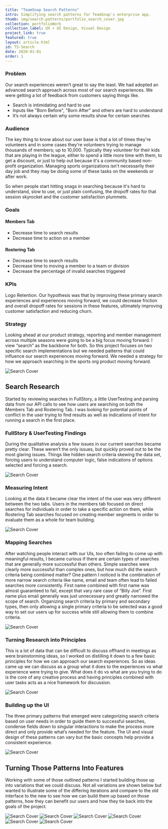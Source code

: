 ```yaml
---
title: "TeamSnap Search Patterns"
intro: Simplifying search patterns for TeamSnap's enterprise app.
thumb: img/search-patterns/portfolio_search_cover.jpg
collection: portfolioWork
collection_label: UX + UI Design, Visual Design
project_link: true
featured: true
layout: article.html
id: TS-Search
date: 2020-01-01
order: 1
---
```


<div class="Article-section">

### Problem

Our search experiences weren’t great to say the least. We had adopted an advanced search approach across most of our search experiences. We were getting a lot of feedback from customers saying things like.

* Search is intimidating and hard to use
* Inputs like "Born Before", "Born After" and others are hard to understand
* It’s not always certain why some results show for certain searches

### Audience

The key thing to know about our user base is that a lot of times they're volunteers and in some cases they're volunteers trying to manage thousands of members; up to 10,000. Typically they volunteer for their kids that are playing in the league, either to spend a little more time with them, to get a discount, or just to help out because it's a community based non-profit organization. Managing sports organizations isn't necessarily their day job and they may be doing some of these tasks on the weekends or after work.

So when people start hitting snags in searching because it's hard to understand, slow to use, or just plain confusing, the dropoff rates for that session skyrocket and the customer satisfaction plummets.

### Goals

#### Members Tab
* Decrease time to search results
* Decrease time to action on a member

#### Rostering Tab
* Decrease time to search results
* Decrease time to moving a member to a team or division
* Decrease the percentage of invalid searches triggered

### KPIs

Logo Retention. Our hypothesis was that by improving these primary search experiences and experiences moving forward, we could decrease friction and overall dropoff rates for sessions in these features, ultimately improving customer satisfaction and reducing churn.

### Strategy

Looking ahead at our product strategy, reporting and member management across multiple seasons were going to be a big focus moving forward. I view “search” as the backbone for both. So this project focuses on two specific search implementations but we needed patterns that could influence our search experiences moving forward. We needed a strategy for how we approach searching in the sports org product moving forward.

</div>

<div class="Reverse-text">

![Search Cover](/../../img/search-patterns/cover_image_behance.jpg)

<div class="Article-section">

## Search Research

Started by reviewing searches in FullStory, a little UserTesting and parsing data from our API calls to see how users are searching on both the Members Tab and Rostering Tab. I was looking for potential points of conflict in the user trying to find results as well as indications of intent for running a search in the first place.

### FullStory & UserTesting Findings

During the qualitative analysis a few issues in our current searches became pretty clear. These weren’t the only issues, but quickly proved out to be the most glaring issues. Things like hidden search criteria skewing the data set, forcing users to understand computer logic, false indications of options selected and forcing a search. 

</div>

![Search Cover](/../../img/search-patterns/Findings_nehance.jpg)

<div class="Article-section">

### Measuring Intent

Looking at the data it became clear the intent of the user was very different between the two tabs. Users in the members tab focused on direct searches for individuals in order to take a specific action on them, while Rostering Tab searches focused on creating member segments in order to evaluate them as a whole for team building.

</div>

![Search Cover](/../../img/search-patterns/comparing_usage_behance.jpg)

<div class="Article-section">

### Mapping Searches

After watching people interact with our UIs, too often failing to come up with meaningful results, I became curious if there are certain types of searches that are generally more successful than others. Simple searches were clearly more successful than complex ones, but how much did the search criteria being combined matter? One pattern I noticed is the combination of more narrow search criteria like name, email and team often lead to failed searches more consistently. First name combined with first name was almost guaranteed to fail, except that vary rare case of “Billy Joe”. First name plus email generally was just unnecessary and greatly narrowed the scope of search. Organizing search criteria by primary and secondary types, then only allowing a single primary criteria to be selected was a good way to set our users up for success while still allowing them to combine criteria.

</div>

![Search Cover](/../../img/search-patterns/mapping-searches_behance.jpg)

<div class="Article-section">

### Turning Research into Principles

This is a lot of data that can be difficult to discuss offhand in meetings as were brainstorming ideas, so I worked on distilling it down to a few basic principles for how we can approach our search experiences. So as ideas came up we can discuss as a group what it does to the experiences vs what experience were trying to give. What does it do vs what are you trying to do is the core of any creative process and having principles combined with user tasks acts as a nice framework for discussion.

</div>

![Search Cover](/../../img/search-patterns/ux_rinciples_behance.jpg)

<div class="Article-section">

### Building up the UI

The three primary patterns that emerged were categorizing search criteria based on user needs in order to guide them to successful searches, condense fields down to singular interactions to make the process more direct and only provide what’s needed for the feature. The UI and visual design of these patterns can vary but the basic concepts help provide a consistent experience.

</div>

![Search Cover](/../../img/search-patterns/defining-patterns-behance.jpg)

<div class="Article-section">

## Turning Those Patterns Into Features

Working with some of those outlined patterns I started building those up into variations that we could discuss. Not all variations are shown below but wanted to illustrate some of the differing iterations and compare to the old interface to the new to see how we can build them up based on those patterns, how they can benefit our users and how they tie back into the goals of the project.

</div>

[//]: # (End revers section)
</div>

<div class="MiddleGround">

![Search Cover](/../../img/search-patterns/Old_Members_Tab_Breakdown.jpg)
![Search Cover](/../../img/search-patterns/New_Members_Tab_Breakdown.jpg)
![Search Cover](/../../img/search-patterns/Type_Ahead_Tab_Breakdown.jpg)
![Search Cover](/../../img/search-patterns/compoun_search_one.jpg)
![Search Cover](/../../img/search-patterns/compound-search_two.jpg)
![Search Cover](/../../img/search-patterns/compound_search_three.jpg)

[//]: # (End revers section)
</div>
